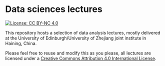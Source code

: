 # Data sciences lectures

[![License: CC BY-NC 4.0](https://img.shields.io/badge/License-CC%20BY--NC%204.0-lightgrey.svg)](https://creativecommons.org/licenses/by-nc/4.0/)

This repository hosts a selection of data analysis lectures, mostly delivered at the University of Edinburgh/University of Zhejiang joint institute in Haining, China.

Please feel free to reuse and modify this as you please, all lectures are licensed under a
[Creative Commons Attribution 4.0 International License](https://creativecommons.org/licenses/by-nc/4.0/).

